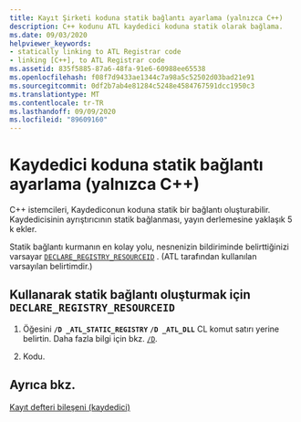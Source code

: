 ```yaml
---
title: Kayıt Şirketi koduna statik bağlantı ayarlama (yalnızca C++)
description: C++ kodunu ATL kaydedici koduna statik olarak bağlama.
ms.date: 09/03/2020
helpviewer_keywords:
- statically linking to ATL Registrar code
- linking [C++], to ATL Registrar code
ms.assetid: 835f5885-87a6-48fa-91e6-60988ee65538
ms.openlocfilehash: f08f7d9433ae1344c7a98a5c52502d03bad21e91
ms.sourcegitcommit: 0df2b7ab4e81284c5248e4584767591dcc1950c3
ms.translationtype: MT
ms.contentlocale: tr-TR
ms.lasthandoff: 09/09/2020
ms.locfileid: "89609160"
---
```

# <a name="setting-up-a-static-link-to-the-registrar-code-c-only"></a>Kaydedici koduna statik bağlantı ayarlama (yalnızca C++)

C++ istemcileri, Kaydediconun koduna statik bir bağlantı oluşturabilir. Kaydedicisinin ayrıştırıcının statik bağlanması, yayın derlemesine yaklaşık 5 k ekler.

Statik bağlantı kurmanın en kolay yolu, nesnenizin bildiriminde belirttiğinizi varsayar [`DECLARE_REGISTRY_RESOURCEID`](reference/registry-macros.md#declare_registry_resourceid) . (ATL tarafından kullanılan varsayılan belirtimdir.)

## <a name="to-create-a-static-link-using-declare_registry_resourceid"></a>Kullanarak statik bağlantı oluşturmak için `DECLARE_REGISTRY_RESOURCEID`

1. Öğesini **`/D _ATL_STATIC_REGISTRY`** **`/D _ATL_DLL`** CL komut satırı yerine belirtin. Daha fazla bilgi için bkz. [`/D`](../build/reference/d-preprocessor-definitions.md).

1. Kodu.

## <a name="see-also"></a>Ayrıca bkz.

[Kayıt defteri bileşeni (kaydedici)](../atl/atl-registry-component-registrar.md)
